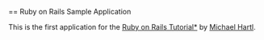 == Ruby on Rails 
Sample Application

This is the first application for the
[Ruby on Rails Tutorial*](http://railstutorial.jp/)
by [Michael Hartl](http://www.michaelhartl.com/).
